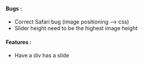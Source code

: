 #### Bugs :
- Correct Safari bug (image positioning --> css)
- Slider height need to be the highest image height

#### Features :
- Have a div has a slide